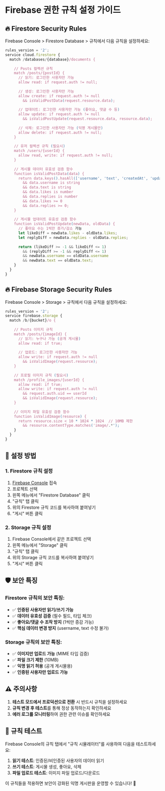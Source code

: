 # Firebase 권한 규칙 설정 가이드

## 🔥 Firestore Security Rules

Firebase Console > Firestore Database > 규칙에서 다음 규칙을 설정하세요:

```javascript
rules_version = '2';
service cloud.firestore {
  match /databases/{database}/documents {
    
    // Posts 컬렉션 규칙
    match /posts/{postId} {
      // 읽기: 로그인한 사용자만 가능
      allow read: if request.auth != null;
      
      // 생성: 로그인한 사용자만 가능
      allow create: if request.auth != null
        && isValidPostData(request.resource.data);
      
      // 업데이트: 로그인한 사용자만 가능 (좋아요, 댓글 수 등)
      allow update: if request.auth != null
        && isValidPostUpdate(request.resource.data, resource.data);
      
      // 삭제: 로그인한 사용자만 가능 (익명 게시물만)
      allow delete: if request.auth != null;
    }
    
    // 유저 컬렉션 규칙 (필요시)
    match /users/{userId} {
      allow read, write: if request.auth != null;
    }
    
    // 게시물 데이터 유효성 검증 함수
    function isValidPostData(data) {
      return data.keys().hasAll(['username', 'text', 'createdAt', 'updatedAt', 'likes', 'replies'])
        && data.username is string
        && data.text is string
        && data.likes is number
        && data.replies is number
        && data.likes >= 0
        && data.replies >= 0;
    }
    
    // 게시물 업데이트 유효성 검증 함수
    function isValidPostUpdate(newData, oldData) {
      // 좋아요 수는 1씩만 증가/감소 가능
      let likeDiff = newData.likes - oldData.likes;
      let replyDiff = newData.replies - oldData.replies;
      
      return (likeDiff >= -1 && likeDiff <= 1)
        && (replyDiff >= -1 && replyDiff <= 1)
        && newData.username == oldData.username
        && newData.text == oldData.text;
    }
  }
}
```

## 🔥 Firebase Storage Security Rules

Firebase Console > Storage > 규칙에서 다음 규칙을 설정하세요:

```javascript
rules_version = '2';
service firebase.storage {
  match /b/{bucket}/o {
    
    // Posts 이미지 규칙
    match /posts/{imageId} {
      // 읽기: 누구나 가능 (공개 게시물)
      allow read: if true;
      
      // 업로드: 로그인한 사용자만 가능
      allow write: if request.auth != null
        && isValidImage(request.resource);
    }
    
    // 프로필 이미지 규칙 (필요시)
    match /profile_images/{userId} {
      allow read: if true;
      allow write: if request.auth != null
        && request.auth.uid == userId
        && isValidImage(request.resource);
    }
    
    // 이미지 파일 유효성 검증 함수
    function isValidImage(resource) {
      return resource.size < 10 * 1024 * 1024  // 10MB 제한
        && resource.contentType.matches('image/.*');
    }
  }
}
```

## 📝 설정 방법

### 1. Firestore 규칙 설정
1. [Firebase Console](https://console.firebase.google.com/) 접속
2. 프로젝트 선택
3. 왼쪽 메뉴에서 "Firestore Database" 클릭
4. "규칙" 탭 클릭
5. 위의 Firestore 규칙 코드를 복사하여 붙여넣기
6. "게시" 버튼 클릭

### 2. Storage 규칙 설정
1. Firebase Console에서 같은 프로젝트 선택
2. 왼쪽 메뉴에서 "Storage" 클릭
3. "규칙" 탭 클릭
4. 위의 Storage 규칙 코드를 복사하여 붙여넣기
5. "게시" 버튼 클릭

## 🛡️ 보안 특징

### Firestore 규칙의 보안 특징:
- ✅ **인증된 사용자만 읽기/쓰기 가능**
- ✅ **데이터 유효성 검증** (필수 필드, 타입 체크)
- ✅ **좋아요/댓글 수 조작 방지** (1씩만 증감 가능)
- ✅ **핵심 데이터 변경 방지** (username, text 수정 불가)

### Storage 규칙의 보안 특징:
- ✅ **이미지만 업로드 가능** (MIME 타입 검증)
- ✅ **파일 크기 제한** (10MB)
- ✅ **익명 읽기 허용** (공개 게시물용)
- ✅ **인증된 사용자만 업로드 가능**

## ⚠️ 주의사항

1. **테스트 모드에서 프로덕션으로 전환** 시 반드시 규칙을 설정하세요
2. **규칙 변경 후 테스트**를 통해 정상 동작하는지 확인하세요
3. **에러 로그를 모니터링**하여 권한 관련 이슈를 확인하세요

## 🧪 규칙 테스트

Firebase Console의 규칙 탭에서 "규칙 시뮬레이터"를 사용하여 다음을 테스트하세요:

1. **읽기 테스트**: 인증된/비인증된 사용자의 데이터 읽기
2. **쓰기 테스트**: 게시물 생성, 좋아요, 삭제
3. **파일 업로드 테스트**: 이미지 파일 업로드/다운로드

이 규칙들을 적용하면 보안이 강화된 익명 게시판을 운영할 수 있습니다! 🚀